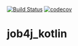 [![Build Status](https://travis-ci.com/Sir-Hedgehog/job4j_kotlin.svg?branch=master)](https://travis-ci.com/Sir-Hedgehog/job4j_kotlin)
[![codecov](https://codecov.io/gh/Sir-Hedgehog/job4j_kotlin/branch/master/graph/badge.svg?token=IT1HB7LE7W)](https://codecov.io/gh/Sir-Hedgehog/job4j_kotlin)
# job4j_kotlin
